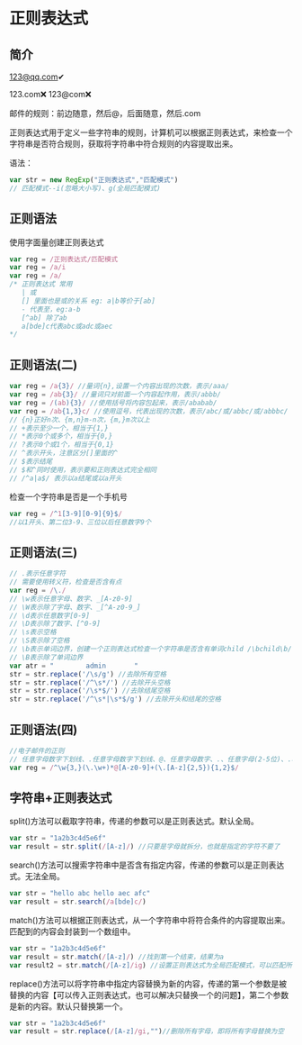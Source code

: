 # 正则表达式

## 简介

123@qq.com✔

123.com❌  123@com❌

邮件的规则：前边随意，然后@，后面随意，然后.com

正则表达式用于定义一些字符串的规则，计算机可以根据正则表达式，来检查一个字符串是否符合规则，获取将字符串中符合规则的内容提取出来。

语法：

```javascript
var str = new RegExp("正则表达式","匹配模式")
// 匹配模式--i(忽略大小写)、g(全局匹配模式)
```

## 正则语法

使用字面量创建正则表达式

```javascript
var reg = /正则表达式/匹配模式
var reg = /a/i
var reg = /a/
/* 正则表达式 常用
   | 或
   [] 里面也是或的关系 eg: a|b等价于[ab]
   - 代表至，eg:a-b
   [^ab] 除了ab
   a[bde]c代表abc或adc或aec
*/
```

## 正则语法(二)

```javascript
var reg = /a{3}/ //量词{n},设置一个内容出现的次数，表示/aaa/
var reg = /ab{3}/ //量词只对前面一个内容起作用，表示/abbb/
var reg = /(ab){3}/ //使用括号将内容包起来，表示/ababab/
var reg = /ab{1,3}c/ //使用逗号，代表出现的次数，表示/abc/或/abbc/或/abbbc/
// {n}正好n次、{m,n}m-n次，{m,}m次以上
// +表示至少一个，相当于{1,}
// *表示0个或多个，相当于{0,}
// ?表示0个或1个，相当于{0,1}
// ^表示开头，注意区分[]里面的^
// $表示结尾
// $和^同时使用，表示要和正则表达式完全相同
// /^a|a$/ 表示以a结尾或以a开头
```

检查一个字符串是否是一个手机号

```javascript
var reg = /^1[3-9][0-9]{9}$/
//以1开头、第二位3-9、三位以后任意数字9个
```

## 正则语法(三)

```javascript
// .表示任意字符
// 需要使用转义符，检查是否含有点
var reg = /\./
// \w表示任意字母、数字、_[A-z0-9]
// \W表示除了字母、数字、_[^A-z0-9_]
// \d表示任意数字[0-9]
// \D表示除了数字、[^0-9]
// \s表示空格
// \S表示除了空格
// \b表示单词边界，创建一个正则表达式检查一个字符串是否含有单词child /\bchild\b/
// \B表示除了单词边界
var atr = "        admin       "
str = str.replace('/\s/g') //去除所有空格
str = str.replace('/^\s*/') //去除开头空格
str = str.replace('/\s*$/') //去除结尾空格
str = str.replace('/^\s*|\s*$/g') //去除开头和结尾的空格
```

## 正则语法(四)

```javascript
//电子邮件的正则
// 任意字母数字下划线、.任意字母数字下划线、@、任意字母数字、.、任意字母(2-5位)、.、任意字母(2-5位)
var reg = /^\w{3,}(\.\w+)*@[A-z0-9]+(\.[A-z]{2,5}){1,2}$/
```

## 字符串+正则表达式

split()方法可以截取字符串，传递的参数可以是正则表达式。默认全局。

```javascript
var str = "1a2b3c4d5e6f"
var result = str.split(/[A-z]/) //只要是字母就拆分，也就是指定的字符不要了
```

search()方法可以搜索字符串中是否含有指定内容，传递的参数可以是正则表达式。无法全局。

```javascript
var str = "hello abc hello aec afc"
var result = str.search(/a[bde]c/)
```

match()方法可以根据正则表达式，从一个字符串中将符合条件的内容提取出来。匹配到的内容会封装到一个数组中。

```javascript
var str = "1a2b3c4d5e6f"
var result = str.match(/[A-z]/) //找到第一个结束，结果为a
var result2 = str.match(/[A-z]/ig) //设置正则表达式为全局匹配模式，可以匹配所有内容，且忽略大小写
```

replace()方法可以将字符串中指定内容替换为新的内容，传递的第一个参数是被替换的内容【可以传入正则表达式，也可以解决只替换一个的问题】，第二个参数是新的内容。默认只替换第一个。

```javascript
var str = "1a2b3c4d5e6f"
var result = str.replace(/[A-z]/gi,"")//删除所有字母，即将所有字母替换为空
```

